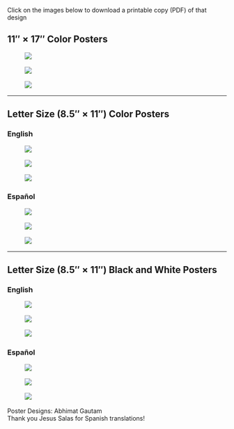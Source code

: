Click on the images below to download a printable copy (PDF) of that design

## 11&Prime; &times; 17&Prime; Color Posters
[<figure class="bleed"><img src="resources/Header.png" srcset="Poster_1_1117_Web1x.jpg 1x, Poster_1_1117_Web2x.jpg 2x"></figure>](./Poster_1_1117.pdf)
[<figure class="bleed"><img src="resources/Header.png" srcset="Poster_2_1117_Web1x.jpg 1x, Poster_2_1117_Web2x.jpg 2x"></figure>](./Poster_2_1117.pdf)
[<figure class="bleed"><img src="resources/Header.png" srcset="Poster_3_1117_Web1x.jpg 1x, Poster_3_1117_Web2x.jpg 2x"></figure>](./Poster_3_1117.pdf)

---

## Letter Size (8.5&Prime; &times; 11&Prime;) Color Posters
### English
[<figure class="bleed"><img src="resources/Header.png" srcset="Poster_1_Letter_Web1x.jpg 1x, Poster_1_Letter_Web2x.jpg 2x"></figure>](./Poster_1_Letter.pdf)
[<figure class="bleed"><img src="resources/Header.png" srcset="Poster_2_Letter_Web1x.jpg 1x, Poster_2_Letter_Web2x.jpg 2x"></figure>](./Poster_2_Letter.pdf)
[<figure class="bleed"><img src="resources/Header.png" srcset="Poster_3_Letter_Web1x.jpg 1x, Poster_3_Letter_Web2x.jpg 2x"></figure>](./Poster_3_Letter.pdf)
### Español
[<figure class="bleed"><img src="resources/Header.png" srcset="Espanol_Poster_1_Letter_Web1x.jpg 1x, Espanol_Poster_1_Letter_Web2x.jpg 2x"></figure>](./Espanol_Poster_1_Letter.pdf)
[<figure class="bleed"><img src="resources/Header.png" srcset="Espanol_Poster_2_Letter_Web1x.jpg 1x, Espanol_Poster_2_Letter_Web2x.jpg 2x"></figure>](./Espanol_Poster_2_Letter.pdf)
[<figure class="bleed"><img src="resources/Header.png" srcset="Espanol_Poster_3_Letter_Web1x.jpg 1x, Espanol_Poster_3_Letter_Web2x.jpg 2x"></figure>](./Espanol_Poster_3_Letter.pdf)

---

## Letter Size (8.5&Prime; &times; 11&Prime;) Black and White Posters
### English
[<figure class="bleed"><img src="resources/Header.png" srcset="Poster_1_Letter_BW_Web1x.jpg 1x, Poster_1_Letter_BW_Web2x.jpg 2x"></figure>](./Poster_1_Letter_BW.pdf)
[<figure class="bleed"><img src="resources/Header.png" srcset="Poster_2_Letter_BW_Web1x.jpg 1x, Poster_2_Letter_BW_Web2x.jpg 2x"></figure>](./Poster_2_Letter_BW.pdf)
[<figure class="bleed"><img src="resources/Header.png" srcset="Poster_3_Letter_BW_Web1x.jpg 1x, Poster_3_Letter_BW_Web2x.jpg 2x"></figure>](./Poster_3_Letter_BW.pdf)
### Español
[<figure class="bleed"><img src="resources/Header.png" srcset="Espanol_Poster_1_Letter_BW_Web1x.jpg 1x, Espanol_Poster_1_Letter_BW_Web2x.jpg 2x"></figure>](./Espanol_Poster_1_Letter_BW.pdf)
[<figure class="bleed"><img src="resources/Header.png" srcset="Espanol_Poster_2_Letter_BW_Web1x.jpg 1x, Espanol_Poster_2_Letter_BW_Web2x.jpg 2x"></figure>](./Espanol_Poster_2_Letter_BW.pdf)
[<figure class="bleed"><img src="resources/Header.png" srcset="Espanol_Poster_3_Letter_BW_Web1x.jpg 1x, Espanol_Poster_3_Letter_BW_Web2x.jpg 2x"></figure>](./Espanol_Poster_3_Letter_BW.pdf)

Poster Designs: Abhimat Gautam<br>Thank you Jesus Salas for Spanish translations!